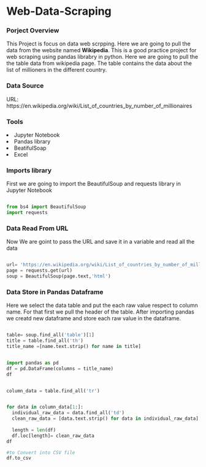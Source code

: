 # Web-Data-Scraping

### Porject Overview
<p>This Project is focus on data web scrpping. Here we are going to pull the data from the website named <b>Wikipedia</b>. 
This is a good practice project for web scraping using pandas librabry in python. Here we are going to pull the the table data from wikipedia page. The table contains the data about the list of millioners in the different country.</p>

### Data Source
<p>URL: https://en.wikipedia.org/wiki/List_of_countries_by_number_of_millionaires</p>

### Tools
<li>Jupyter Notebook</li>
<li>Pandas library</li>
<li>BeatifulSoap </li>
<li>Excel</li>

### Imports library
<p>First we are going to import the BeautifulSoup and requests library in Jupyter Notebook</p>

```python

from bs4 import BeautifulSoup
import requests
```

### Data Read From URL
<p>Now We are  goint to pass the URL and save it in a variable and read all the data</p>

```python

url= 'https://en.wikipedia.org/wiki/List_of_countries_by_number_of_millionaires'
page = requests.get(url)
soup = BeautifulSoup(page.text,'html')

```

### Data Store in Pandas Dataframe
<p>Here we select the data table and put the each raw value respect to column name. 
  For that first we pull the header of the table.  
  After importing pandas we creatd new dataframe and store each raw value in the dataframe.</p>

  ```python

table= soup.find_all('table')[1]
title = table.find_all('th')
title_name =[name.text.strip() for name in title]


import pandas as pd
df = pd.DataFrame(columns = title_name)
df


column_data = table.find_all('tr')


for data in column_data[1:]:
    individual_raw_data = data.find_all('td')
    clean_raw_data = [data.text.strip() for data in individual_raw_data]
    
    length = len(df)
    df.loc[length]= clean_raw_data
df

#to Convert into CSV file
df.to_csv
```





